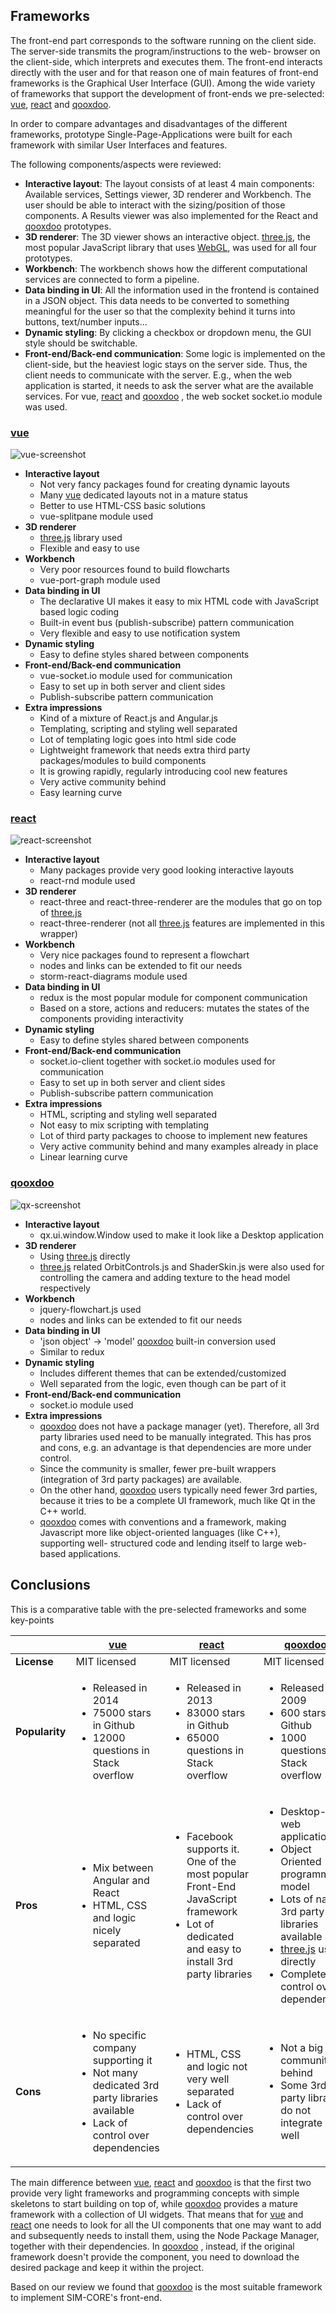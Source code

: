 
## Frameworks

The front-end part corresponds to the software running on the client
side. The server-side transmits the program/instructions to the web-
browser on the client-side, which interprets and executes them. The
front-end interacts directly with the user and for that reason one of
main features of front-end frameworks is the Graphical User Interface
(GUI). Among the wide variety of frameworks that support the development
of front-ends we pre-selected: [vue], [react] and [qooxdoo].

In order to compare advantages and disadvantages of the different
frameworks, prototype Single-Page-Applications were built for each
framework with similar User Interfaces and features.

The following components/aspects were reviewed:

- **Interactive layout**: The layout consists of at least 4 main
components: Available services, Settings viewer, 3D renderer and
Workbench. The user should be able to interact with the sizing/position
of those components. A Results viewer was also implemented for the React
and [qooxdoo] prototypes.
- **3D renderer**: The 3D viewer shows an interactive object. [three.js],
the most popular JavaScript library that uses [WebGL], was used for all
four prototypes.
- **Workbench**: The workbench shows how the different computational
services are connected to form a pipeline.
- **Data binding in UI**: All the information used in the frontend is
contained in a JSON object. This data needs to be converted to something
meaningful for the user so that the complexity behind it turns into
buttons, text/number inputs...
- **Dynamic styling**: By clicking a checkbox or dropdown menu, the GUI
style should be switchable.
- **Front-end/Back-end communication**: Some logic is implemented on the
client-side, but the heaviest logic stays on the server side. Thus, the
client needs to communicate with the server. E.g., when the web
application is started, it needs to ask the server what are the available
services. For vue, [react] and [qooxdoo] , the web socket socket.io module was
used.

### [vue]

![vue-screenshot](../img/vue.png)

- **Interactive layout**
    - Not very fancy packages found for creating dynamic layouts
    - Many [vue] dedicated layouts not in a mature status
    - Better to use HTML-CSS basic solutions
    - vue-splitpane module used
- **3D renderer**
    - [three.js] library used
    - Flexible and easy to use
- **Workbench**
    - Very poor resources found to build flowcharts
    - vue-port-graph module used
- **Data binding in UI**
    - The declarative UI makes it easy to mix HTML code with JavaScript
based logic coding
    - Built-in event bus (publish-subscribe) pattern communication
    - Very flexible and easy to use notification system
- **Dynamic styling**
    - Easy to define styles shared between components
- **Front-end/Back-end communication**
    - vue-socket.io module used for communication
    - Easy to set up in both server and client sides
    - Publish-subscribe pattern communication
- **Extra impressions**
    - Kind of a mixture of React.js and Angular.js
    - Templating, scripting and styling well separated
    - Lot of templating logic goes into html side code
    - Lightweight framework that needs extra third party packages/modules
to build components
    - It is growing rapidly, regularly introducing cool new features
    - Very active community behind
    - Easy learning curve

### [react]

![react-screenshot](../img/react.jpg)

- **Interactive layout**
    - Many packages provide very good looking interactive layouts
    - react-rnd module used
- **3D renderer**
    - react-three and react-three-renderer are the modules that go on top
of [three.js]
    - react-three-renderer (not all [three.js] features are implemented in
this wrapper)
- **Workbench**
    - Very nice packages found to represent a flowchart
    - nodes and links can be extended to fit our needs
    - storm-react-diagrams module used
- **Data binding in UI**
    - redux is the most popular module for component communication
    - Based on a store, actions and reducers: mutates the states of the
components providing interactivity
- **Dynamic styling**
    - Easy to define styles shared between components
- **Front-end/Back-end communication**
    - socket.io-client together with socket.io modules used for
communication
    - Easy to set up in both server and client sides
    - Publish-subscribe pattern communication
- **Extra impressions**
    - HTML, scripting and styling well separated
    - Not easy to mix scripting with templating
    - Lot of third party packages to choose to implement new features
    - Very active community behind and many examples already in place
    - Linear learning curve

### [qooxdoo]

![qx-screenshot](../img/qx.png)

- **Interactive layout**
    - qx.ui.window.Window used to make it look like a Desktop application
- **3D renderer**
    - Using [three.js] directly
    - [three.js] related OrbitControls.js and ShaderSkin.js were also used
for controlling the camera and adding texture to the head model
respectively
- **Workbench**
    - jquery-flowchart.js used
    - nodes and links can be extended to fit our needs
- **Data binding in UI**
    - 'json object' -> 'model' [qooxdoo] built-in conversion used
    - Similar to redux
- **Dynamic styling**
    - Includes different themes that can be extended/customized
    - Well separated from the logic, even though can be part of it
- **Front-end/Back-end communication**
    - socket.io module used
- **Extra impressions**
    - [qooxdoo] does not have a package manager (yet). Therefore, all 3rd
party libraries used need to be manually integrated. This has pros and
cons, e.g. an advantage is that dependencies are more under control.
    - Since the community is smaller, fewer pre-built wrappers
(integration of 3rd party packages) are available.
    - On the other hand, [qooxdoo] users typically need fewer 3rd parties,
because it tries to be a complete UI framework, much like Qt in the C++
world.
    - [qooxdoo] comes with conventions and a framework, making Javascript
more like object-oriented languages (like C++), supporting well-
structured code and lending itself to large web-based applications.


## Conclusions

This is a comparative table with the pre-selected frameworks and some
key-points

|                | [vue]          | [react]        |      [qooxdoo] |
|----------------|--------------|--------------|--------------|
|  **License**   | MIT licensed | MIT licensed | MIT licensed |
| **Popularity** | <ul><li>Released in 2014</li><li>75000 stars in Github</li><li>12000 questions in Stack overflow</li></ul> | <ul><li>Released in 2013</li><li>83000 stars in Github</li><li>65000 questions in Stack overflow</li></ul> | <ul><li>Released in 2009</li><li>600 stars in Github</li><li>1000 questions in Stack overflow</li></ul> |
|    **Pros**    | <ul><li>Mix between Angular and React</li><li>HTML, CSS and logic nicely separated</li></ul> | <ul><li>Facebook supports it. One of the most popular Front-End JavaScript framework</li><li>Lot of dedicated and easy to install 3rd party libraries | <ul><li>Desktop-like web application</li><li>Object Oriented programming model</li><li>Lots of native 3rd party libraries available</li><li>[three.js] used directly</li><li>Complete control over dependencies |
|    **Cons**    | <ul><li>No specific company supporting it</li><li>Not many dedicated 3rd party libraries available</li><li>Lack of control over dependencies</li></ul> | <ul><li>HTML, CSS and logic not very well separated</li><li>Lack of control over dependencies</li></ul> | <ul><li>Not a big community behind</li><li>Some 3rd party libraries do not integrate very well</li></ul> |

The main difference between [vue], [react] and [qooxdoo] is that the first two
provide very light frameworks and programming concepts with simple
skeletons to start building on top of, while [qooxdoo] provides a mature
framework with a collection of UI widgets. That means that for [vue] and
[react] one needs to look for all the UI components that one may want to
add and subsequently needs to install them, using the Node Package
Manager, together with their dependencies. In [qooxdoo] , instead, if the
original framework doesn't provide the component, you need to download
the desired package and keep it within the project.

Based on our review we found that [qooxdoo] is the most suitable framework
to implement SIM-CORE's front-end.


[react]: https://reactjs.org
[three.js]: https://threejs.org/
[qooxdoo]: http://www.qooxdoo.org
[vue]: https://vuejs.org
[WebGL]: https://www.khronos.org/webgl/
